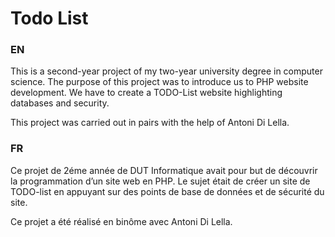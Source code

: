 # Todo List
### EN

This is a second-year project of my two-year university degree in computer science. The purpose of this project was to introduce us to PHP website development. We have to create a TODO-List website highlighting databases and security.

This project was carried out in pairs with the help of Antoni Di Lella.

### FR

Ce projet de 2éme année de DUT Informatique avait pour but de découvrir la programmation d’un site web en PHP. Le sujet était de créer un site de TODO-list en appuyant sur des points de base de données et de sécurité du site.  

Ce projet a été réalisé en binôme avec Antoni Di Lella.
